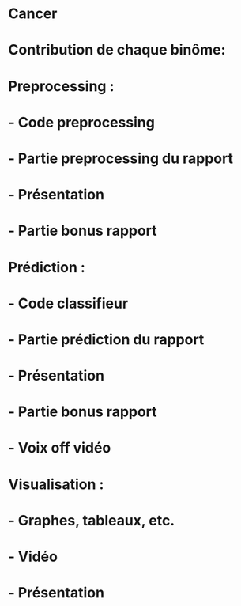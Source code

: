 # Cancer

# Contribution de chaque binôme:
# Preprocessing :
# - Code preprocessing
# - Partie preprocessing du rapport
# - Présentation
# - Partie bonus rapport
# Prédiction :
# - Code classifieur
# - Partie prédiction du rapport
# - Présentation
# - Partie bonus rapport
# - Voix off vidéo
# Visualisation :
# - Graphes, tableaux, etc.
# - Vidéo
# - Présentation
